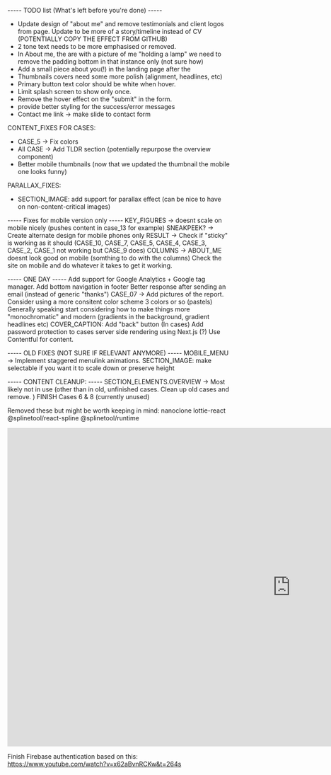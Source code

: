 ----- TODO list (What's left before you're done) -----

- Update design of "about me" and remove testimonials and client logos from page. Update to be more of a story/timeline instead of CV (POTENTIALLY COPY THE EFFECT FROM GITHUB)
- 2 tone text needs to be more emphasised or removed.
- In About me, the are with a picture of me "holding a lamp" we need to remove the padding bottom in that instance only (not sure how)
- Add a small piece about you(!) in the landing page after the
- Thumbnails covers need some more polish (alignment, headlines, etc)
- Primary button text color should be white when hover.
- Limit splash screen to show only once.
- Remove the hover effect on the "submit" in the form.
- provide better styling for the success/error messages
- Contact me link -> make slide to contact form

CONTENT_FIXES FOR CASES:

- CASE_5 -> Fix colors
- All CASE -> Add TLDR section (potentially repurpose the overview component)
- Better mobile thumbnails (now that we updated the thumbnail the mobile one looks funny)

PARALLAX_FIXES:

- SECTION_IMAGE: add support for parallax effect (can be nice to have on non-content-critical images)

----- Fixes for mobile version only -----
KEY_FIGURES -> doesnt scale on mobile nicely (pushes content in case_13 for example)
SNEAKPEEK? -> Create alternate design for mobile phones only
RESULT -> Check if "sticky" is working as it should (CASE_10, CASE_7, CASE_5, CASE_4, CASE_3, CASE_2, CASE_1 not working but CASE_9 does)
COLUMNS -> ABOUT_ME doesnt look good on mobile (somthing to do with the columns)
Check the site on mobile and do whatever it takes to get it working.

----- ONE DAY -----
Add support for Google Analytics + Google tag manager.
Add bottom navigation in footer
Better response after sending an email (instead of generic "thanks")
CASE_07 -> Add pictures of the report.
Consider using a more consitent color scheme 3 colors or so (pastels)
Generally speaking start considering how to make things more "monochromatic" and modern (gradients in the background, gradient headlines etc)
COVER_CAPTION: Add "back" button (In cases)
Add password protection to cases
server side rendering using Next.js (?)
Use Contentful for content.

----- OLD FIXES (NOT SURE IF RELEVANT ANYMORE) -----
MOBILE_MENU -> Implement staggered menulink animations.
SECTION_IMAGE: make selectable if you want it to scale down or preserve height

----- CONTENT CLEANUP: -----
SECTION_ELEMENTS.OVERVIEW -> Most likely not in use (other than in old, unfinished cases. Clean up old cases and remove. )
FINISH Cases 6 & 8 (currently unused)

Removed these but might be worth keeping in mind:
nanoclone
lottie-react
@splinetool/react-spline
@splinetool/runtime

<iframe width="1280" height="720" src="https://www.youtube.com/embed/UFk14H74w6E" title="WEBINAR: Samuel Bergstrom - Sentiment for better design decisions" frameborder="0" allow="accelerometer; autoplay; clipboard-write; encrypted-media; gyroscope; picture-in-picture; web-share" allowfullscreen></iframe>

Finish Firebase authentication based on this:
https://www.youtube.com/watch?v=x62aBvnRCKw&t=264s
